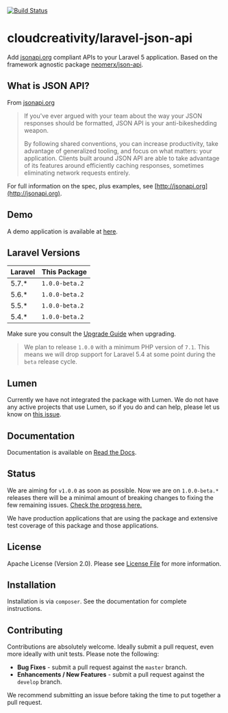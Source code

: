 [![Build Status](https://travis-ci.org/cloudcreativity/laravel-json-api.svg?branch=master)](https://travis-ci.org/cloudcreativity/laravel-json-api)

# cloudcreativity/laravel-json-api

Add [jsonapi.org](http://jsonapi.org) compliant APIs to your Laravel 5 application. 
Based on the framework agnostic package [neomerx/json-api](https://github.com/neomerx/json-api).

## What is JSON API?

From [jsonapi.org](http://jsonapi.org)

> If you've ever argued with your team about the way your JSON responses should be formatted, JSON API is your 
anti-bikeshedding weapon.
>
> By following shared conventions, you can increase productivity, take advantage of generalized tooling, and focus 
on what matters: your application. Clients built around JSON API are able to take advantage of its features around 
efficiently caching responses, sometimes eliminating network requests entirely.

For full information on the spec, plus examples, see [http://jsonapi.org](http://jsonapi.org).

## Demo

A demo application is available at [here](https://github.com/cloudcreativity/demo-laravel-json-api).

## Laravel Versions

| Laravel | This Package |
| --- | --- |
| 5.7.* | `1.0.0-beta.2` |
| 5.6.* | `1.0.0-beta.2` |
| 5.5.* | `1.0.0-beta.2` |
| 5.4.* | `1.0.0-beta.2` |

Make sure you consult the [Upgrade Guide](http://laravel-json-api.readthedocs.io/en/latest/upgrade/) when upgrading.

> We plan to release `1.0.0` with a minimum PHP version of `7.1`. This means we will drop support for Laravel 5.4
at some point during the `beta` release cycle.

## Lumen

Currently we have not integrated the package with Lumen. We do not have any active projects that use Lumen,
so if you do and can help, please let us know on
[this issue](https://github.com/cloudcreativity/laravel-json-api/issues/61).

## Documentation

Documentation is available on [Read the Docs](http://laravel-json-api.readthedocs.io/en/latest/).

## Status

We are aiming for `v1.0.0` as soon as possible. Now we are on `1.0.0-beta.*` releases there will be a minimal
amount of breaking changes to fixing the few remaining issues.
[Check the progress here.](https://github.com/cloudcreativity/laravel-json-api/milestone/2)

We have production applications that are using the package and extensive test coverage of this package and
those applications.

## License

Apache License (Version 2.0). Please see [License File](LICENSE) for more information.

## Installation

Installation is via `composer`. See the documentation for complete instructions.

## Contributing

Contributions are absolutely welcome. Ideally submit a pull request, even more ideally with unit tests. 
Please note the following:

- **Bug Fixes** - submit a pull request against the `master` branch.
- **Enhancements / New Features** - submit a pull request against the `develop` branch.

We recommend submitting an issue before taking the time to put together a pull request.
